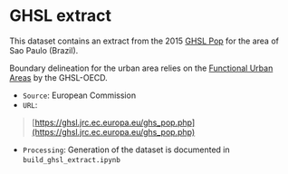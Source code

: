 # GHSL extract

This dataset contains an extract from the 2015 [GHSL Pop](https://ghsl.jrc.ec.europa.eu/ghs_pop.php) for the area of Sao Paulo (Brazil). 

Boundary delineation for the urban area relies on the [Functional Urban Areas](https://ec.europa.eu/jrc/en/publication/ghsl-oecd-functional-urban-areas) by the GHSL-OECD.

- `Source`: European Commission
- `URL`:

> [https://ghsl.jrc.ec.europa.eu/ghs_pop.php](https://ghsl.jrc.ec.europa.eu/ghs_pop.php)

- `Processing`: Generation of the dataset is documented in `build_ghsl_extract.ipynb`


